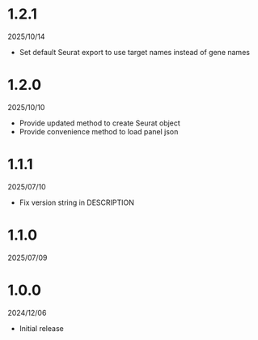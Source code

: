 # 1.2.1
2025/10/14

* Set default Seurat export to use target names instead of gene names


# 1.2.0
2025/10/10

* Provide updated method to create Seurat object
* Provide convenience method to load panel json


# 1.1.1
2025/07/10

* Fix version string in DESCRIPTION

# 1.1.0
2025/07/09

# 1.0.0
2024/12/06

* Initial release